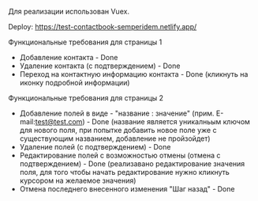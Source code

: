 Для реализации использован Vuex.

Deploy: https://test-contactbook-semperidem.netlify.app/

Функциональные требования для страницы 1
   - Добавление контакта - Done
   - Удаление контакта (с подтверждением) - Done
   - Переход на контактную информацию контакта - Done (кликнуть на иконку подробной информации)


Функциональные требования для страницы 2
   - Добавление полей в виде - "название : значение" (прим. E-mail:test@test.com) - Done (название является уникалньым ключом для нового поля, при попытке добавить новое поле уже с существующим названием, добавление не пройзойдет)
   - Удаление полей (с подтверждением) - Done
   - Редактирование полей с возможностью отмены (отмена с подтверждением) - Done (реализавано редактирование значения поля, для того чтобы начать редактирование нужно кликнуть курсором на желаемое значения)
   - Отмена последнего внесенного изменения "Шаг назад" - Done
